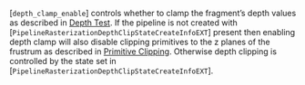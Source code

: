 [`depth_clamp_enable`] controls whether to clamp the fragment’s depth
values as described in [Depth Test](https://www.khronos.org/registry/vulkan/specs/1.3-extensions/html/vkspec.html#fragops-depth).
If the pipeline is not created with
[`PipelineRasterizationDepthClipStateCreateInfoEXT`] present then
enabling depth clamp will also disable clipping primitives to the z
planes of the frustrum as described in [Primitive Clipping](https://www.khronos.org/registry/vulkan/specs/1.3-extensions/html/vkspec.html#vertexpostproc-clipping).
Otherwise depth clipping is controlled by the state set in
[`PipelineRasterizationDepthClipStateCreateInfoEXT`].